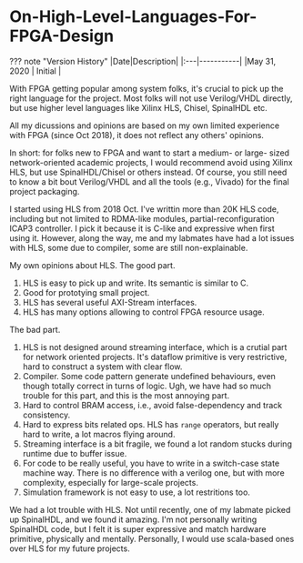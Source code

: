 # On-High-Level-Languages-For-FPGA-Design

??? note "Version History"
	|Date|Description|
	|:---|-----------|
	|May 31, 2020 | Initial |

With FPGA getting popular among system folks, it's crucial to pick up
the right language for the project. Most folks will not use Verilog/VHDL directly,
but use higher level languages like Xilinx HLS, Chisel, SpinalHDL etc.

All my dicussions and opinions are based on my own limited experience with FPGA (since Oct 2018),
it does not reflect any others' opinions.

In short:
for folks new to FPGA and want to start a medium- or large- sized network-oriented academic projects,
I would recommend avoid using Xilinx HLS, but use SpinalHDL/Chisel or others instead.
Of course, you still need to know a bit bout Verilog/VHDL and all the tools (e.g., Vivado)
for the final project packaging.

I started using HLS from 2018 Oct. I've writtin more than 20K HLS code,
including but not limited to RDMA-like modules, partial-reconfiguration ICAP3 controller.
I pick it because it is C-like and expressive when first using it.
However, along the way, me and my labmates have had a lot issues with HLS, some due to
compiler, some are still non-explainable.

My own opinions about HLS.
The good part.
1) HLS is easy to pick up and write. Its semantic is similar to C.
2) Good for prototying small project.
3) HLS has several useful AXI-Stream interfaces.
4) HLS has many options allowing to control FPGA resource usage.

The bad part.
1) HLS is not designed around streaming interface, which is a crutial
   part for network oriented projects. It's dataflow primitive is very restrictive,
   hard to construct a system with clear flow.
2) Compiler. Some code pattern generate undefined behaviours, even though totally
   correct in turns of logic. Ugh, we have had so much trouble for this part,
   and this is the most annoying part.
3) Hard to control BRAM access, i.e., avoid false-dependency and track consistency.
4) Hard to express bits related ops. HLS has `range` operators, but really hard to write,
   a lot macros flying around.
5) Streaming interface is a bit fragile, we found a lot random stucks during runtime
   due to buffer issue.
6) For code to be really useful, you have to write in a switch-case state machine way.
   There is no difference with a verilog one, but with more complexity, especially
   for large-scale projects.
7) Simulation framework is not easy to use, a lot restritions too.

We had a lot trouble with HLS. Not until recently, one of my labmate picked up SpinalHDL,
and we found it amazing. I'm not personally writing SpinalHDL code, but I felt it is
super expressive and match hardware primitive, physically and mentally.
Personally, I would use scala-based ones over HLS for my future projects.
